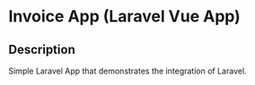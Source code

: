 # Invoice App (Laravel Vue App)

## Description
Simple Laravel App that demonstrates the integration of Laravel.
